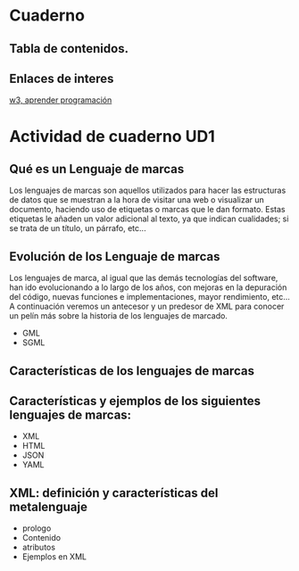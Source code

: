 # Cuaderno
## Tabla de contenidos.
## Enlaces de interes
[w3, aprender programación](https://www.w3.org/)


# Actividad de cuaderno UD1
## Qué es un Lenguaje de marcas
Los lenguajes de marcas son aquellos utilizados para hacer las estructuras de datos que se muestran a la hora de visitar una web o visualizar un documento, haciendo uso de etiquetas o marcas que le dan formato. Estas etiquetas le añaden un valor adicional al texto, ya que indican cualidades; si se trata de un título, un párrafo, etc...
## Evolución de los Lenguaje de marcas
Los lenguajes de marca, al igual que las demás tecnologías del software, han ido evolucionando a lo largo de los años, con mejoras en la depuración del código, nuevas funciones e implementaciones, mayor rendimiento, etc... A continuación veremos un antecesor y un predesor de XML para conocer un pelín más sobre la historia de los lenguajes de marcado.
- GML
- SGML
## Características de los lenguajes de marcas
## Características y ejemplos de los siguientes lenguajes de marcas:
- XML
- HTML
- JSON
- YAML
## XML: definición y características del metalenguaje
- prologo
- Contenido
- atributos
- Ejemplos en XML
